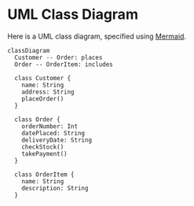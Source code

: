 # UML Class Diagram

Here is a UML class diagram, specified using [Mermaid][mer].

```mermaid
classDiagram
  Customer -- Order: places
  Order -- OrderItem: includes

  class Customer {
    name: String
    address: String
    placeOrder()
  }

  class Order {
    orderNumber: Int
    datePlaced: String
    deliveryDate: String
    checkStock()
    takePayment()
  }

  class OrderItem {
    name: String
    description: String
  }
```


[mer]: https://mermaid.js.org/

